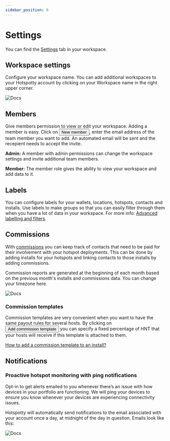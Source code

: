 ```yaml
---
sidebar_position: 6
---
```


# Settings

You can find the [Settings](https://app.hotspotty.net/workspace/settings) tab in your workspace.

## Workspace settings

Configure your workspace name. You can add additional workspaces to your Hotspotty account by clicking on your Workspace name in the right upper corner.

![Docs](/img/workspace/settings.png)

## Members

Give members permission to view or edit your workspace. Adding a member is easy. Click on <button className="hotspotty-button">New member</button>, enter the email address of the team member you want to add. An automated email will be sent and the recepient needs to accept the invite.

**Admin:** A member with admin permissions can change the workspace settings and invite additional team members.

**Member:** The member role gives the ability to view your workspace and add data to it.

## Labels

You can configure labels for your wallets, locations, hotspots, contacts and installs. Use labels to make groups so that you can easily filter through them when you have a lot of data in your workspace. For more info: [Advanced labelling and filters](/features/monitoring-and-managing/labelling-and-filtering).

## Commissions

With [commissions](/features/payment-management/generate-commission-reports) you can keep track of contacts that need to be paid for their involvement with your hotspot deployments. This can be done by adding installs for your hotspots and linking contacts to those installs by adding commissions.

Commission reports are generated at the beginning of each month based on the previous month's installs and commissions data.
You can change your timezone here.

![Docs](/img/workspace/settings-2.png)

### Commission templates

Commission templates are very convenient when you want to have the same payout rules for several hosts. By clicking on <button className="hotspotty-button">Add commission template</button> you can specify a fixed percentage of HNT that your hosts will receive if this template is attached to them.

[How to add a commission template to an install?](/features/payment-management/generate-commission-reports#2-add-commission-to-install)

## Notifications

### Proactive hotspot monitoring with ping notifications

Opt-in to get alerts emailed to you whenever there’s an issue with how devices in your portfolio are functioning. We will ping your devices to ensure you know whenever your devices are experiencing connectivity issues.

Hotspotty will automatically send notifications to the email associated with your account once a day, at midnight of the day in question. Emails look like this:

![Docs](/img/workspace/hotspot-monitoring-email.png)
